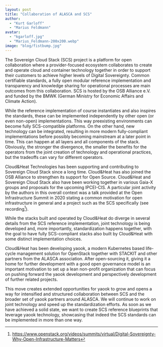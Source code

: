 ```yaml
---
layout: post
title: "Collaboration of ALASCA and SCS"
author:
  - "Kurt Garloff"
  - "Marius Feldmann"
avatar:
  - "kgarloff.jpg"
  - "Marius_Feldmann-200x200.webp"
image: "blog/fistbump.jpg"
---
```


The Sovereign Cloud Stack (SCS) project is a platform for open collaboration where a provider-focused ecosystem collaborates to create and operate cloud and container technology together in order to support their customers to achieve higher levels of Digital Sovereignty. Common certifiable standards, a fully open modular reference implementation and transparency and knowledge sharing for operational processes are main outcomes from this collaboration. SCS is hosted by the OSB Alliance e.V. and funded by the BMWK (German Ministry for Economic Affairs and Climate Action).

While the reference implementation of course instantiates and also inspires the standards, these can be implemented independently by other open (or even non-open) implementations. This way preexisting environments can become fully SCS-compatible platforms. On the other hand, new technology can be integrated, resulting in more modern fully-compliant implementations before possibly becoming mainstream at a later point in time. This can happen at all layers and all components of the stack. Obviously, the stronger the divergence, the smaller the benefits for the operators from the joint creation of technology and operational practices, but the tradeoffs can vary for different operators.

Cloud&Heat Technologies has been supporting and contributing to Sovereign Cloud Stack since a long time. Cloud&Heat has also joined the OSB Alliance to strengthen its support for Open Source. Cloud&Heat and Sovereign Cloud Stack also have been working together in various Gaia-X groups and proposals for the upcoming IPCEI-CIS. A particular joint activity by the authors in this overall context was a talk provided at the  Open Infrastructure Summit in 2020 stating a common motivation for open infrastructure in general and a project such as the SCS specifically (see recording[^OpenInfra]).

While the stacks built and operated by Cloud&Heat do diverge in several details from the SCS reference implementation, joint technology is being developed and, more importantly, standardization happens together, with the goal to have fully SCS-compliant stacks also built by Cloud&Heat with some distinct implementation choices.

Cloud&Heat has been developing yaook, a modern Kubernetes based life-cycle management solution for OpenStack together with STACKIT and other partners from the ALASCA association. After open-sourcing it, giving it a home for further development with a good open governance model is an important motivation to set up a lean non-profit organization that can focus on pushing forward the yaook development and perspectively development of further related projects.

This move creates extended opportunities for yaook to grow and opens a way for intensified and structured collaboration between SCS and the broader set of yaook partners around ALASCA. We will continue to work on joint technology and speed up the standardization efforts. As soon as we have achieved a solid state, we want to create SCS reference blueprints that leverage yaook technology, showcasing that indeed the SCS standards can be implemented in more than one way.

[^OpenInfra]: <https://www.openstack.org/videos/summits/virtual/Digital-Sovereignty-Why-Open-Infrastructure-Matters>